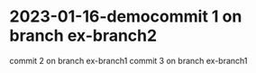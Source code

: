 # 2023-01-16-democommit 1 on branch ex-branch2
commit 2 on branch ex-branch1
commit 3 on branch ex-branch1
